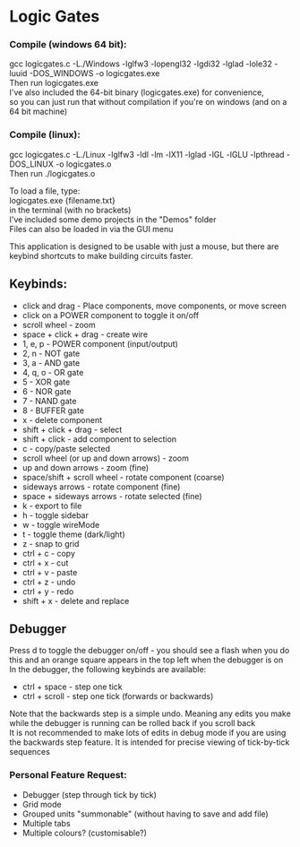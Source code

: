# Logic Gates

### Compile (windows 64 bit):
gcc logicgates.c -L./Windows -lglfw3 -lopengl32 -lgdi32 -lglad -lole32 -luuid -DOS_WINDOWS -o logicgates.exe\
Then run logicgates.exe\
I've also included the 64-bit binary (logicgates.exe) for convenience,\
so you can just run that without compilation if you're on windows (and on a 64 bit machine)

### Compile (linux):
gcc logicgates.c -L./Linux -lglfw3 -ldl -lm -lX11 -lglad -lGL -lGLU -lpthread -DOS_LINUX -o logicgates.o\
Then run ./logicgates.o

To load a file, type:\
logicgates.exe {filename.txt}\
in the terminal (with no brackets)\
I've included some demo projects in the "Demos" folder\
Files can also be loaded in via the GUI menu

This application is designed to be usable with just a mouse, but there are\
keybind shortcuts to make building circuits faster.

## Keybinds:
* click and drag - Place components, move components, or move screen
* click on a POWER component to toggle it on/off
* scroll wheel - zoom
* space + click + drag - create wire
* 1, e, p - POWER component (input/output)
* 2, n - NOT gate
* 3, a - AND gate
* 4, q, o - OR gate
* 5 - XOR gate
* 6 - NOR gate
* 7 - NAND gate
* 8 - BUFFER gate
* x - delete component
* shift + click + drag - select
* shift + click - add component to selection
* c - copy/paste selected
* scroll wheel (or up and down arrows) - zoom
* up and down arrows - zoom (fine)
* space/shift + scroll wheel - rotate component (coarse)
* sideways arrows - rotate component (fine)
* space + sideways arrows - rotate selected (fine)
* k - export to file
* h - toggle sidebar
* w - toggle wireMode
* t - toggle theme (dark/light)
* z - snap to grid
* ctrl + c - copy
* ctrl + x - cut
* ctrl + v - paste
* ctrl + z - undo
* ctrl + y - redo
* shift + x - delete and replace

## Debugger
Press d to toggle the debugger on/off - you should see a flash when you do this and an orange square appears in the top left when the debugger is on\
In the debugger, the following keybinds are available:
* ctrl + space - step one tick
* ctrl + scroll - step one tick (forwards or backwards)

Note that the backwards step is a simple undo. Meaning any edits you make while the debugger is running can be rolled back if you scroll back\
It is not recommended to make lots of edits in debug mode if you are using the backwards step feature. It is intended for precise viewing of tick-by-tick sequences


### Personal Feature Request:
 - Debugger (step through tick by tick)
 - Grid mode
 - Grouped units "summonable" (without having to save and add file)
 - Multiple tabs
 - Multiple colours? (customisable?)
 
